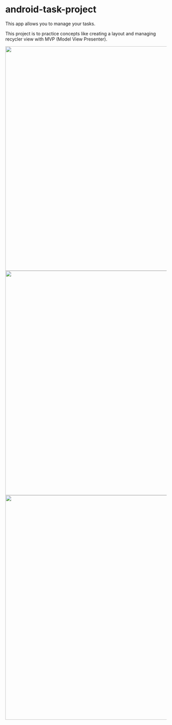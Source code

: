 # android-task-project

This app allows you to manage your tasks.

This project is to practice concepts like creating a layout and managing recycler view with MVP (Model View Presenter).



<p float="center">
  <img height="700px" src="https://user-images.githubusercontent.com/86477169/159936156-80dda678-b8e0-457e-ac14-dcc8b3675e5d.jpg](https://user-images.githubusercontent.com/86477169/169659147-18657a0b-8b00-4c10-95c3-628c1f8f6595.jpg">
  <img height="700px" align="right" src="[https://user-images.githubusercontent.com/86477169/159130716-b619330b-8323-4ccc-abd1-eeeb5c08ff0b.jpg](https://user-images.githubusercontent.com/86477169/169659207-59d62da0-3a0a-4119-b5d9-ea4ebd74e465.jpg)">
  <img height="700px" align="right" src="[https://user-images.githubusercontent.com/86477169/159130716-b619330b-8323-4ccc-abd1-eeeb5c08ff0b.jpg](https://user-images.githubusercontent.com/86477169/169659219-5b6d572d-b03d-4985-8fdf-9684305dfca5.jpg)">
</p>
